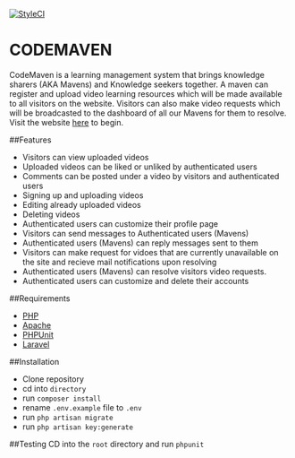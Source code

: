 [![StyleCI](https://styleci.io/repos/50294614/shield)](https://styleci.io/repos/50294614)
# CODEMAVEN
CodeMaven is a learning management system that brings knowledge sharers (AKA Mavens) and Knowledge seekers together. A maven can register and upload video learning resources which will be made available to all visitors on the website. Visitors can also make video requests which will be broadcasted to the dashboard of all our Mavens for them to resolve. Visit the website [here](http://codemaven.herokuapp.com) to begin.

##Features
* Visitors can view uploaded videos
* Uploaded videos can be liked or unliked by authenticated users
* Comments can be posted under a video by visitors and authenticated users
* Signing up and uploading videos
* Editing already uploaded videos
* Deleting videos
* Authenticated users can customize their profile page
* Visitors can send messages to Authenticated users (Mavens)
* Authenticated users (Mavens) can reply messages sent to them
* Visitors can make request for vidoes that are currently unavailable on the site and recieve mail notifications upon resolving
* Authenticated users (Mavens) can resolve visitors video requests. 
* Authenticated users can customize and delete their accounts

##Requirements
* [PHP](http://php.net)
* [Apache](http://www.apache.org/)
* [PHPUnit](https://phpunit.de/)
* [Laravel](https://laravel.com)

##Installation
* Clone repository
* cd into `directory`
* run `composer install`
* rename `.env.example` file to `.env`
* run `php artisan migrate`
* run `php artisan key:generate`

##Testing
CD into the `root` directory and run `phpunit`
